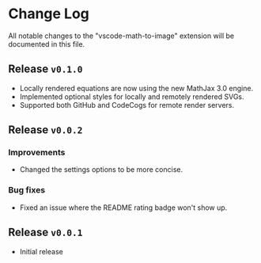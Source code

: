 # Change Log

All notable changes to the "vscode-math-to-image" extension will be documented in this file.

## Release `v0.1.0`

* Locally rendered equations are now using the new MathJax 3.0 engine.
* Implemented optional styles for locally and remotely rendered SVGs.
* Supported both GitHub and CodeCogs for remote render servers.

## Release `v0.0.2`

### Improvements

* Changed the settings options to be more concise.

### Bug fixes

* Fixed an issue where the README rating badge won't show up.

## Release `v0.0.1`

* Initial release
